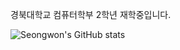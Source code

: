 경북대학교 컴퓨터학부 2학년 재학중입니다.

![Seongwon's GitHub stats](https://github-readme-stats.vercel.app/api?username=seongwon02&show_icons=true&theme=radical)
